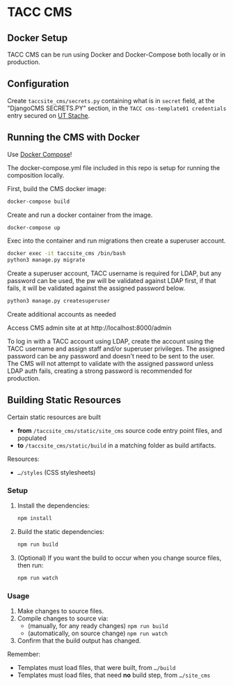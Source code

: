 # TACC CMS

## Docker Setup

TACC CMS can be run using Docker and Docker-Compose both locally or in production.

## Configuration

Create `taccsite_cms/secrets.py` containing what is in `secret` field, at the "DjangoCMS SECRETS.PY" section, in the `TACC cms-template01 credentials` entry secured on [UT Stache](https://stache.security.utexas.edu).

## Running the CMS with Docker

Use [Docker Compose](https://docs.docker.com/compose/)!

The docker-compose.yml file included in this repo is setup for running the composition locally.

First, build the CMS docker image:

```bash
docker-compose build
```
Create and run a docker container from the image.

```bash
docker-compose up
```
Exec into the container and run migrations then create a superuser account.

```bash
docker exec -it taccsite_cms /bin/bash
python3 manage.py migrate
```

Create a superuser account, TACC username is required for LDAP, but any password can be used, the pw will be validated against LDAP first, if that fails, it will be validated against the assigned password below.

```bash
python3 manage.py createsuperuser
```
Create additional accounts as needed

Access CMS admin site at at http://localhost:8000/admin

To log in with a TACC account using LDAP, create the account using the TACC username and assign staff and/or superuser privileges. The assigned password can be any password and doesn't need to be sent to the user. The CMS will not attempt to validate with the assigned password unless LDAP auth fails, creating a strong password is recommended for production.

## Building Static Resources

Certain static resources are built

- __from__ `/taccsite_cms/static/site_cms` source code entry point files, and populated
- __to__ `/taccsite_cms/static/build` in a matching folder as build artifacts.

Resources:

- `…/styles` (CSS stylesheets)

### Setup

1. Install the dependencies:

    ```bash
    npm install
    ```

2. Build the static dependencies:

    ```bash
    npm run build
    ```

3. (Optional) If you want the build to occur when you change source files, then run:

    ```bash
    npm run watch
    ```

### Usage

1. Make changes to source files.
2. Compile changes to source via:
    - (manually, for any ready changes) `npm run build`
    - (automatically, on source change) `npm run watch`
3. Confirm that the build output has changed.

Remember:

- Templates must load files, that were built, from `…/build`
- Templates must load files, that need __no__ build step, from `…/site_cms`
